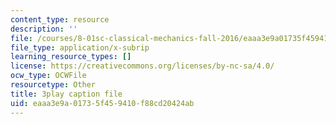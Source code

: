 ```yaml
---
content_type: resource
description: ''
file: /courses/8-01sc-classical-mechanics-fall-2016/eaaa3e9a01735f459410f88cd20424ab_V1I-vrXGl3A.vtt
file_type: application/x-subrip
learning_resource_types: []
license: https://creativecommons.org/licenses/by-nc-sa/4.0/
ocw_type: OCWFile
resourcetype: Other
title: 3play caption file
uid: eaaa3e9a-0173-5f45-9410-f88cd20424ab
---
```

